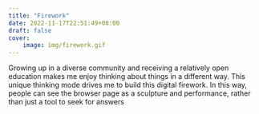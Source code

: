 ```yaml
---
title: "Firework"
date: 2022-11-17T22:51:49+08:00
draft: false
cover:
    image: img/firework.gif
---
```


Growing up in a diverse community and receiving a relatively open education makes me enjoy thinking about things in a different way. This unique thinking mode drives me to build this digital firework. In this way, people can see the browser page as a sculpture and performance, rather than just a tool to seek for answers